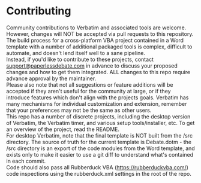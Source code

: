 # Contributing

Community contributions to Verbatim and associated tools are welcome. However, changes will NOT be accepted via pull requests to this repository. The build process for a cross-platform VBA project contained in a Word template with a number of additional packaged tools is complex, difficult to automate, and doesn't lend itself well to a sane pipeline.
<br />
Instead, if you'd like to contribute to these projects, contact support@paperlessdebate.com in advance to discuss your proposed changes and how to get them integrated. ALL changes to this repo require advance approval by the maintainer.
<br />
Please also note that not all suggestions or feature additions will be accepted if they aren't useful for the community at large, or if they introduce features which don't align with the projects goals. Verbatim has many mechanisms for individual customization and extension, remember that your preferences may not be the same as other users.
<br />
This repo has a number of discrete projects, including the desktop version of Verbatim, the Verbatim timer, and various setup tools/installer, etc. To get an overview of the project, read the README.
<br />
For desktop Verbatim, note that the final template is NOT built from the /src directory. The source of truth for the current template is Debate.dotm - the /src directory is an export of the code modules from the Word template, and exists only to make it easier to use a git diff to understand what's contained in each commit.
<br />
Code should also pass all Rubberduck VBA (https://rubberduckvba.com/) code inspections using the rubberduck.xml settings in the root of the repo.
